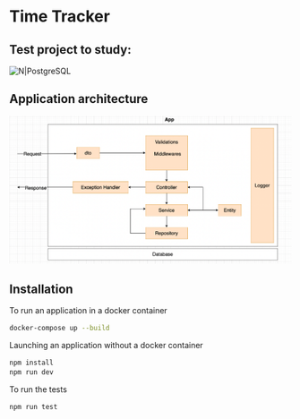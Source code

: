 # Time Tracker
## Test project to study:

![N|PostgreSQL](https://miro.medium.com/max/2000/1*uPd_SkY4B9g9vvuCT_ndgg.png)

## Application architecture
![n|Architecture](./scripts/application-architecture.png)

## Installation

To run an application in a docker container
```sh
docker-compose up --build
```

Launching an application without a docker container
```sh
npm install
npm run dev
```
To run the tests
```sh
npm run test
```
